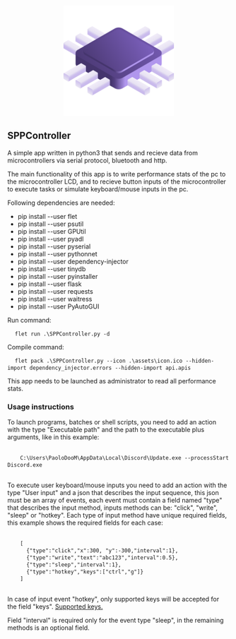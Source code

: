 
<p align="center">
  <img src="https://github.com/PaoloDooM/sppcontroller/blob/main/assets/icons/icon-maskable-512.png?raw=true" alt="favicon.png" width="250" height="250"/>
</p>

<h2>SPPController</h2>

<p>A simple app written in python3 that sends and recieve data from microcontrollers via serial protocol, bluetooth and http.</p>
<p>The main functionality of this app is to write performance stats of the pc to the microcontroller LCD, and to recieve button inputs of the microcontroller to execute tasks or simulate keyboard/mouse inputs in the pc.</p>

<p>Following dependencies are needed:</p>
<ul>
    <li>pip install --user flet</li>
    <li>pip install --user psutil</li>
    <li>pip install --user GPUtil</li>
    <li>pip install --user pyadl</li>
    <li>pip install --user pyserial</li>
    <li>pip install --user pythonnet</li>
    <li>pip install --user dependency-injector</li>
    <li>pip install --user tinydb</li>
    <li>pip install --user pyinstaller</li>
    <li>pip install --user flask</li>
    <li>pip install --user requests</li>
    <li>pip install --user waitress</li>
    <li>pip install --user PyAutoGUI</li>
</ul>

<p>Run command:</p>
<pre>
  <code>flet run .\SPPController.py -d</code>
</pre>

<p>Compile command:</p>
<pre>
  <code>flet pack .\SPPController.py --icon .\assets\icon.ico --hidden-import dependency_injector.errors --hidden-import api.apis</code>
</pre>

<p>This app needs to be launched as administrator to read all performance stats.</p>

<h3>Usage instructions</h3>
<p>To launch programs, batches or shell scripts, you need to add an action with the type "Executable path" and the path to the executable plus arguments, like in this example:</p>
<pre>
  <code>
    C:\Users\PaoloDooM\AppData\Local\Discord\Update.exe --processStart Discord.exe
  </code>
</pre>

<p>To execute user keyboard/mouse inputs you need to add an action with the type "User input" and a json that describes the input sequence, this json must be an array of events, each event must contain a field named "type" that describes the input method, inputs methods can be: "click", "write", "sleep" or "hotkey". Each type of input method have unique required fields, this example shows the required fields for each case:</p>
<pre>
  <code>
    [
      {"type":"click","x":300, "y":-300,"interval":1},
      {"type":"write","text":"abc123","interval":0.5},
      {"type":"sleep","interval":1},
      {"type":"hotkey","keys":["ctrl","g"]}
    ]
  </code>
</pre>
<p>In case of input event "hotkey", only supported keys will be accepted for the field "keys". <a href="https://pyautogui.readthedocs.io/en/latest/keyboard.html#keyboard-keys">Supported keys.</a><p>
<p>Field "interval" is required only for the event type "sleep", in the remaining methods is an optional field.</p>